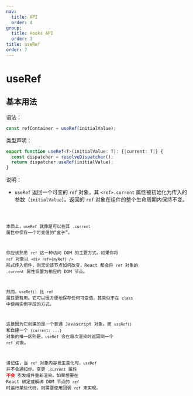 ```yaml
---
nav:
  title: API
  order: 4
group:
  title: Hooks API
  order: 3
title: useRef
order: 7
---
```


# useRef

## 基本用法

语法：

```js
const refContainer = useRef(initialValue);
```

类型声明：

```ts
export function useRef<T>(initialValue: T): {|current: T|} {
  const dispatcher = resolveDispatcher();
  return dispatcher.useRef(initialValue);
}
```

说明：

- `useRef` 返回一个可变的 `ref` 对象，其 `<ref>.current` 属性被初始化为传入的参数（`initialValue`）。返回的 `ref` 对象在组件的整个生命周期内保持不变。

<code src="../../../example/useRef/index.tsx" />

本质上，`useRef` 就像是可以在其 `.current` 属性中保存一个可变值的“盒子”。

你应该熟悉 `ref` 这一种访问 DOM 的主要方式。如果你将 `ref` 对象以 `<div ref={myRef} />` 形式传入组件，则无论该节点如何改变，React 都会将 `ref` 对象的 `.current` 属性设置为相应的 DOM 节点。

然而，`useRef()` 比 `ref` 属性更有用。它可以很方便地保存任何可变值，其类似于在 `class` 中使用实例字段的方式。

这是因为它创建的是一个普通 Javascript 对象。而 `useRef()` 和自建一个 `{current: ...}` 对象的唯一区别是，`useRef` 会在每次渲染时返回同一个 `ref` 对象。

请记住，当 `ref` 对象内容发生变化时，`useRef` 并不会通知你。变更 `.current` 属性 <strong style="color:red">不会</strong> 引发组件重新渲染。如果想要在 React 绑定或解绑 DOM 节点的 `ref` 时运行某些代码，则需要使用回调 `ref` 来实现。
